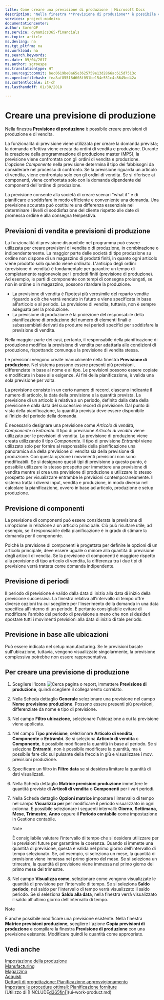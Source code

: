 ```yaml
---
title: Come creare una previsione di produzione | Microsoft Docs
description: "Nella finestra **Previsione di produzione** è possibile creare previsioni di produzione e di vendita."
services: project-madeira
documentationcenter: 
author: SorenGP
ms.service: dynamics365-financials
ms.topic: article
ms.devlang: na
ms.tgt_pltfrm: na
ms.workload: na
ms.search.keywords: 
ms.date: 09/04/2017
ms.author: sgroespe
ms.translationtype: HT
ms.sourcegitcommit: bec0619be0a65e3625759e13d2866ac615d7513c
ms.openlocfilehash: fea8af85518d608f051be154e551c4c8645ed42a
ms.contentlocale: it-ch
ms.lasthandoff: 01/30/2018

---
```

# <a name="create-a-production-forecast"></a>Creare una previsione di produzione
Nella finestra **Previsione di produzione** è possibile creare previsioni di produzione e di vendita.  

La funzionalità di previsione viene utilizzata per creare la domanda prevista; la domanda effettiva viene creata da ordini di vendita e produzione. Durante la creazione della programmazione di produzione master (MPS), la previsione viene confrontata con gli ordini di vendita e produzione. L'opzione *Componente* nella previsione determina il tipo dei fabbisogni da considerare nel processo di confronto. Se la previsione riguarda un articolo di vendita, viene confrontata solo con gli ordini di vendita. Se si riferisce ai componenti, viene confrontata solo con la domanda dipendente dei componenti dell'ordine di produzione.  

La previsione consente alla società di creare scenari "what if" e di pianificare e soddisfare in modo efficiente e conveniente una domanda. Una previsione accurata può costituire una differenza essenziale nel determinare i livelli di soddisfazione del cliente rispetto alle date di promessa ordine e alla consegna tempestiva.  

## <a name="sales-forecasts-and-production-forecasts"></a>Previsioni di vendita e previsioni di produzione  
La funzionalità di previsione disponibile nel programma può essere utilizzata per creare previsioni di vendita o di produzione, in combinazione o indipendentemente. La maggior parte delle società di tipo produzione su ordine non dispone di un magazzino di prodotti finiti, in quanto ogni articolo viene prodotto solo quando viene ordinato. L'anticipo degli ordini (previsione di vendita) è fondamentale per garantire un tempo di completamento ragionevole per i prodotti finiti (previsione di produzione). Ad esempio, le parti di componente con tempi di consegna prolungati, se non in ordine o in magazzino, possono ritardare la produzione.  

-   La previsione di vendita è l'ipotesi più verosimile del reparto vendite riguardo a ciò che verrà venduto in futuro e viene specificata in base all'articolo e al periodo. La previsione di vendita, tuttavia, non è sempre adeguata per la produzione.  
-   La previsione di produzione è la proiezione del responsabile della pianificazione di produzione del numero di elementi finali e subassemblati derivati da produrre nei periodi specifici per soddisfare la previsione di vendita.  

Nella maggior parte dei casi, pertanto, il responsabile della pianificazione di produzione modifica la previsione di vendita per adattarla alle condizioni di produzione, rispettando comunque la previsione di vendita stessa.  

Le previsioni vengono create manualmente nella finestra **Previsione di produzione**. Nel sistema possono essere presenti più previsioni, differenziate in base al nome e al tipo. Le previsioni possono essere copiate e modificate in base alle esigenze. Ai fini della pianificazione, è valida una sola previsione per volta.  

La previsione consiste in un certo numero di record, ciascuno indicante il numero di articolo, la data della previsione e la quantità prevista. La previsione di un articolo è relativa a un periodo, definito dalla data della previsione e dalla data del successivo record di previsione. Dal punto di vista della pianificazione, la quantità prevista deve essere disponibile all'inizio del periodo della domanda.  

È necessario designare una previsione come *Articolo di vendita*, *Componente* o *Entrambi*. Il tipo di previsione *Articolo di vendita* viene utilizzato per le previsioni di vendita. La previsione di produzione viene creata utilizzando il tipo *Componente*. Il tipo di previsione *Entrambi* viene utilizzato solo per fornire al responsabile della pianificazione una panoramica sia della previsione di vendita sia della previsione di produzione. Con questa opzione i movimenti previsioni non sono modificabili. Se si designano questi tipi di previsione a questo punto, è possibile utilizzare lo stesso prospetto per immettere una previsione di vendita mentre si crea una previsione di produzione e utilizzare lo stesso prospetto per visualizzare entrambe le previsioni contemporaneamente. Il sistema tratta i diversi input, vendita e produzione, in modo diverso nel calcolare la pianificazione, ovvero in base ad articolo, produzione e setup produzione.  

## <a name="component-forecast"></a>Previsione di componenti  
La previsione di componenti può essere considerata la previsione di un'opzione in relazione a un articolo principale. Ciò può risultare utile, ad esempio, se il responsabile della pianificazione è in grado di stimare la domanda per il componente.  

Poiché la previsione di componenti è progettata per definire le opzioni di un articolo principale, deve essere uguale o minore alla quantità di previsione degli articoli di vendita. Se la previsione di componenti è maggiore rispetto alla previsione di tipo articolo di vendita, la differenza tra i due tipi di previsione verrà trattata come domanda indipendente.  

## <a name="forecasting-periods"></a>Previsione di periodi  
 Il periodo di previsione è valido dalla data di inizio alla data di inizio della previsione successiva. La finestra relativa all'intervallo di tempo offre diverse opzioni tra cui scegliere per l'inserimento della domanda in una data specifica all'interno di un periodo. È pertanto consigliabile evitare di modificare l'ambito del periodo di previsione a meno che non si desideri spostare tutti i movimenti previsioni alla data di inizio di tale periodo.  

## <a name="forecast-by-locations"></a>Previsione in base alle ubicazioni  
Può essere indicata nel setup manufacturing. Se le previsioni basate sull'ubicazione, tuttavia, vengono visualizzate singolarmente, la previsione complessiva potrebbe non essere rappresentativa.

## <a name="to-create-a-production-forecast"></a>Per creare una previsione di produzione

1.  Scegliere l'icona ![Cerca pagina o report](media/ui-search/search_small.png "icona Cerca pagina o report"), immettere **Previsione di produzione**, quindi scegliere il collegamento correlato.  
2.  Nella Scheda dettaglio **Generale** selezionare una previsione nel campo **Nome previsione produzione**. Possono essere presenti più previsioni, differenziate da nome e tipo di previsione.  
3.  Nel campo **Filtro ubicazione**, selezionare l'ubicazione a cui la previsione viene applicata.  
4.  Nel campo **Tipo previsione**, selezionare **Articolo di vendita**, **Componente** o **Entrambi**. Se si seleziona **Articolo di vendita** o **Componente**, è possibile modificare la quantità in base al periodo. Se si seleziona **Entrambi**, non è possibile modificare la quantità, ma è possibile fare clic sul pulsante della freccia in giù e visualizzare i mov. previsioni produzione.  
5.  Specificare un filtro in **Filtro data** se si desidera limitare la quantità di dati visualizzati.  
6.  Nella Scheda dettaglio **Matrice previsioni produzione** immettere le quantità previste di **Articoli di vendita** o **Componenti** per i vari periodi.  
7.  Nella Scheda dettaglio **Opzioni matrice** impostare l'intervallo di tempo nel campo **Visualizza per** per modificare il periodo visualizzato in ogni colonna. È possibile selezionare i seguenti intervalli: **Giorno**, **Settimana**, **Mese**, **Trimestre**, **Anno** oppure il **Periodo contabile** come impostazione in Gestione contabile.  

    > [!NOTE]  
    >  È consigliabile valutare l'intervallo di tempo che si desidera utilizzare per le previsioni future per garantirne la coerenza. Quando si immette una quantità di previsione, questa è valida nel primo giorno dell'intervallo di tempo selezionato. Se, ad esempio, si seleziona un mese, la quantità di previsione viene immessa nel primo giorno del mese. Se si seleziona un trimestre, la quantità di previsione viene immessa nel primo giorno del primo mese del trimestre.  

8.  Nel campo **Visualizza come**, selezionare come vengono visualizzate le quantità di previsione per l'intervallo di tempo. Se si seleziona **Saldo periodo**, nel saldo per l'intervallo di tempo verrà visualizzato il saldo periodo. Se si seleziona **Saldo alla data**, nella finestra verrà visualizzato il saldo all'ultimo giorno dell'intervallo di tempo.  

> [!NOTE]  
>  È anche possibile modificare una previsione esistente. Nella finestra **Matrice previsioni produzione**, scegliere l'azione **Copia previsioni di produzione** e compilare la finestra **Previsione di produzione** con una previsione esistente. Modificare quindi le quantità come appropriato.  

## <a name="see-also"></a>Vedi anche  
[Impostazione della produzione](production-configure-production-processes.md)  
[Manufacturing](production-manage-manufacturing.md)    
[Magazzino](inventory-manage-inventory.md)  
[Acquisti](purchasing-manage-purchasing.md)  
[Dettagli di progettazione: Pianificazione approvvigionamento](design-details-supply-planning.md)   
[Impostare le procedure ottimali: Pianificazione forniture](setup-best-practices-supply-planning.md)  
[Utilizzo di [!INCLUDE[d365fin](includes/d365fin_md.md)]](ui-work-product.md)

